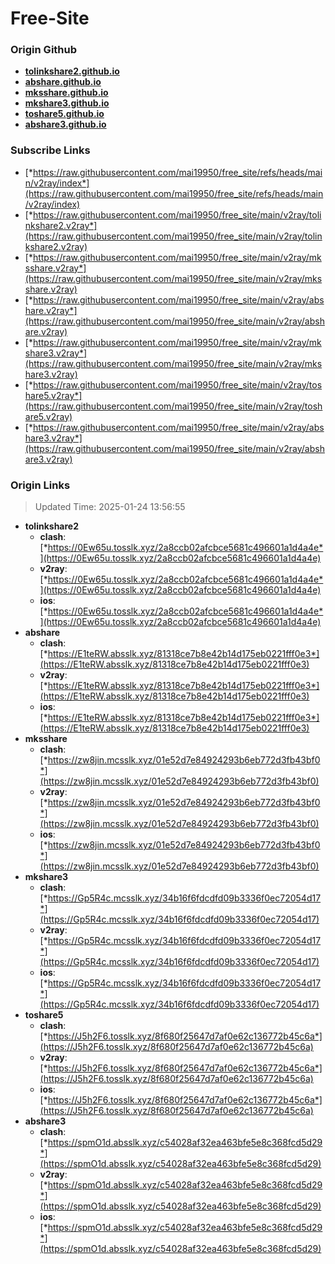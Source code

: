 # Free-Site

### Origin Github

- [**tolinkshare2.github.io**](https://github.com/tolinkshare2/tolinkshare2.github.io)
- [**abshare.github.io**](https://github.com/abshare/abshare.github.io)
- [**mksshare.github.io**](https://github.com/mksshare/mksshare.github.io)
- [**mkshare3.github.io**](https://github.com/mkshare3/mkshare3.github.io)
- [**toshare5.github.io**](https://github.com/toshare5/toshare5.github.io)
- [**abshare3.github.io**](https://github.com/abshare3/abshare3.github.io)

### Subscribe Links

- [*https://raw.githubusercontent.com/mai19950/free_site/refs/heads/main/v2ray/index*](https://raw.githubusercontent.com/mai19950/free_site/refs/heads/main/v2ray/index)
- [*https://raw.githubusercontent.com/mai19950/free_site/main/v2ray/tolinkshare2.v2ray*](https://raw.githubusercontent.com/mai19950/free_site/main/v2ray/tolinkshare2.v2ray)
- [*https://raw.githubusercontent.com/mai19950/free_site/main/v2ray/mksshare.v2ray*](https://raw.githubusercontent.com/mai19950/free_site/main/v2ray/mksshare.v2ray)
- [*https://raw.githubusercontent.com/mai19950/free_site/main/v2ray/abshare.v2ray*](https://raw.githubusercontent.com/mai19950/free_site/main/v2ray/abshare.v2ray)
- [*https://raw.githubusercontent.com/mai19950/free_site/main/v2ray/mkshare3.v2ray*](https://raw.githubusercontent.com/mai19950/free_site/main/v2ray/mkshare3.v2ray)
- [*https://raw.githubusercontent.com/mai19950/free_site/main/v2ray/toshare5.v2ray*](https://raw.githubusercontent.com/mai19950/free_site/main/v2ray/toshare5.v2ray)
- [*https://raw.githubusercontent.com/mai19950/free_site/main/v2ray/abshare3.v2ray*](https://raw.githubusercontent.com/mai19950/free_site/main/v2ray/abshare3.v2ray)

### Origin Links

> Updated Time: 2025-01-24 13:56:55

- **tolinkshare2**
  - **clash**: [*https://0Ew65u.tosslk.xyz/2a8ccb02afcbce5681c496601a1d4a4e*](https://0Ew65u.tosslk.xyz/2a8ccb02afcbce5681c496601a1d4a4e)
  - **v2ray**: [*https://0Ew65u.tosslk.xyz/2a8ccb02afcbce5681c496601a1d4a4e*](https://0Ew65u.tosslk.xyz/2a8ccb02afcbce5681c496601a1d4a4e)
  - **ios**: [*https://0Ew65u.tosslk.xyz/2a8ccb02afcbce5681c496601a1d4a4e*](https://0Ew65u.tosslk.xyz/2a8ccb02afcbce5681c496601a1d4a4e)
- **abshare**
  - **clash**: [*https://E1teRW.absslk.xyz/81318ce7b8e42b14d175eb0221fff0e3*](https://E1teRW.absslk.xyz/81318ce7b8e42b14d175eb0221fff0e3)
  - **v2ray**: [*https://E1teRW.absslk.xyz/81318ce7b8e42b14d175eb0221fff0e3*](https://E1teRW.absslk.xyz/81318ce7b8e42b14d175eb0221fff0e3)
  - **ios**: [*https://E1teRW.absslk.xyz/81318ce7b8e42b14d175eb0221fff0e3*](https://E1teRW.absslk.xyz/81318ce7b8e42b14d175eb0221fff0e3)
- **mksshare**
  - **clash**: [*https://zw8jin.mcsslk.xyz/01e52d7e84924293b6eb772d3fb43bf0*](https://zw8jin.mcsslk.xyz/01e52d7e84924293b6eb772d3fb43bf0)
  - **v2ray**: [*https://zw8jin.mcsslk.xyz/01e52d7e84924293b6eb772d3fb43bf0*](https://zw8jin.mcsslk.xyz/01e52d7e84924293b6eb772d3fb43bf0)
  - **ios**: [*https://zw8jin.mcsslk.xyz/01e52d7e84924293b6eb772d3fb43bf0*](https://zw8jin.mcsslk.xyz/01e52d7e84924293b6eb772d3fb43bf0)
- **mkshare3**
  - **clash**: [*https://Gp5R4c.mcsslk.xyz/34b16f6fdcdfd09b3336f0ec72054d17*](https://Gp5R4c.mcsslk.xyz/34b16f6fdcdfd09b3336f0ec72054d17)
  - **v2ray**: [*https://Gp5R4c.mcsslk.xyz/34b16f6fdcdfd09b3336f0ec72054d17*](https://Gp5R4c.mcsslk.xyz/34b16f6fdcdfd09b3336f0ec72054d17)
  - **ios**: [*https://Gp5R4c.mcsslk.xyz/34b16f6fdcdfd09b3336f0ec72054d17*](https://Gp5R4c.mcsslk.xyz/34b16f6fdcdfd09b3336f0ec72054d17)
- **toshare5**
  - **clash**: [*https://J5h2F6.tosslk.xyz/8f680f25647d7af0e62c136772b45c6a*](https://J5h2F6.tosslk.xyz/8f680f25647d7af0e62c136772b45c6a)
  - **v2ray**: [*https://J5h2F6.tosslk.xyz/8f680f25647d7af0e62c136772b45c6a*](https://J5h2F6.tosslk.xyz/8f680f25647d7af0e62c136772b45c6a)
  - **ios**: [*https://J5h2F6.tosslk.xyz/8f680f25647d7af0e62c136772b45c6a*](https://J5h2F6.tosslk.xyz/8f680f25647d7af0e62c136772b45c6a)
- **abshare3**
  - **clash**: [*https://spmO1d.absslk.xyz/c54028af32ea463bfe5e8c368fcd5d29*](https://spmO1d.absslk.xyz/c54028af32ea463bfe5e8c368fcd5d29)
  - **v2ray**: [*https://spmO1d.absslk.xyz/c54028af32ea463bfe5e8c368fcd5d29*](https://spmO1d.absslk.xyz/c54028af32ea463bfe5e8c368fcd5d29)
  - **ios**: [*https://spmO1d.absslk.xyz/c54028af32ea463bfe5e8c368fcd5d29*](https://spmO1d.absslk.xyz/c54028af32ea463bfe5e8c368fcd5d29)
